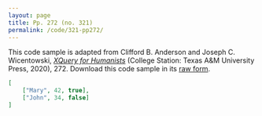 ```yaml
---
layout: page
title: Pp. 272 (no. 321)
permalink: /code/321-pp272/
---
```


This code sample is adapted from Clifford B. Anderson and Joseph C. Wicentowski, 
[_XQuery for Humanists_](/) (College Station: Texas A&M University Press, 2020), 272. 
Download this code sample in its [raw form](/code/321-pp272/321-pp272.json).

```json
[
    ["Mary", 42, true],
    ["John", 34, false]
]
```  
